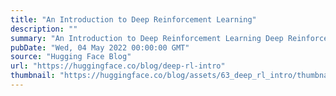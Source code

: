 ```yaml
---
title: "An Introduction to Deep Reinforcement Learning"
description: ""
summary: "An Introduction to Deep Reinforcement Learning Deep Reinforcement Learning Class with Hugging Face 🤗..."
pubDate: "Wed, 04 May 2022 00:00:00 GMT"
source: "Hugging Face Blog"
url: "https://huggingface.co/blog/deep-rl-intro"
thumbnail: "https://huggingface.co/blog/assets/63_deep_rl_intro/thumbnail.png"
---
```


